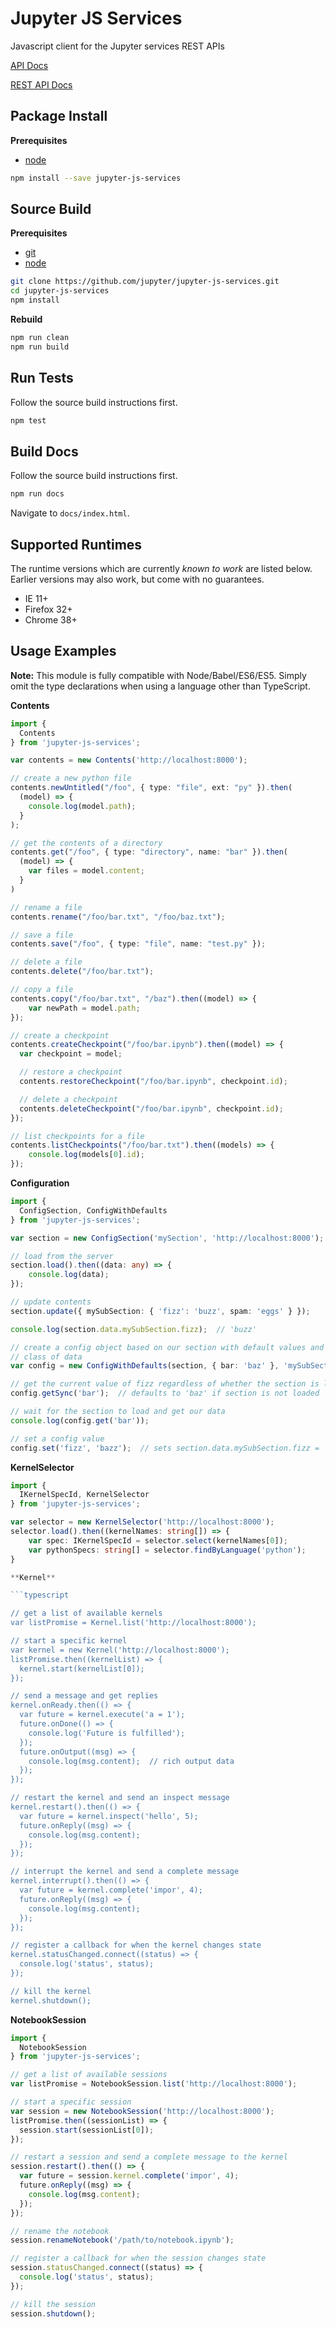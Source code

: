 Jupyter JS Services
===================

Javascript client for the Jupyter services REST APIs

[API Docs](http://jupyter.github.io/jupyter-js-services/)

[REST API Docs](http://petstore.swagger.io/?url=https://raw.githubusercontent.com/jupyter/jupyter-js-services/master/rest_api.yaml)


Package Install
---------------

**Prerequisites**
- [node](http://nodejs.org/)

```bash
npm install --save jupyter-js-services
```


Source Build
------------

**Prerequisites**
- [git](http://git-scm.com/)
- [node](http://nodejs.org/)

```bash
git clone https://github.com/jupyter/jupyter-js-services.git
cd jupyter-js-services
npm install
```

**Rebuild**
```bash
npm run clean
npm run build
```


Run Tests
---------

Follow the source build instructions first.

```bash
npm test
```


Build Docs
----------

Follow the source build instructions first.

```bash
npm run docs
```

Navigate to `docs/index.html`.


Supported Runtimes
------------------

The runtime versions which are currently *known to work* are listed below.
Earlier versions may also work, but come with no guarantees.

- IE 11+
- Firefox 32+
- Chrome 38+


Usage Examples
--------------

**Note:** This module is fully compatible with Node/Babel/ES6/ES5. Simply
omit the type declarations when using a language other than TypeScript.


**Contents**

```typescript
import {
  Contents
} from 'jupyter-js-services';

var contents = new Contents('http://localhost:8000');

// create a new python file
contents.newUntitled("/foo", { type: "file", ext: "py" }).then(
  (model) => {
    console.log(model.path);
  }
);

// get the contents of a directory
contents.get("/foo", { type: "directory", name: "bar" }).then(
  (model) => {
    var files = model.content;
  }
)

// rename a file
contents.rename("/foo/bar.txt", "/foo/baz.txt");

// save a file
contents.save("/foo", { type: "file", name: "test.py" });

// delete a file
contents.delete("/foo/bar.txt");

// copy a file
contents.copy("/foo/bar.txt", "/baz").then((model) => {
    var newPath = model.path;
});

// create a checkpoint
contents.createCheckpoint("/foo/bar.ipynb").then((model) => {
  var checkpoint = model;

  // restore a checkpoint
  contents.restoreCheckpoint("/foo/bar.ipynb", checkpoint.id);

  // delete a checkpoint
  contents.deleteCheckpoint("/foo/bar.ipynb", checkpoint.id);
});

// list checkpoints for a file
contents.listCheckpoints("/foo/bar.txt").then((models) => {
    console.log(models[0].id);
});
```

**Configuration**

```typescript
import {
  ConfigSection, ConfigWithDefaults
} from 'jupyter-js-services';

var section = new ConfigSection('mySection', 'http://localhost:8000');

// load from the server
section.load().then((data: any) => {
    console.log(data);
});

// update contents
section.update({ mySubSection: { 'fizz': 'buzz', spam: 'eggs' } });

console.log(section.data.mySubSection.fizz);  // 'buzz'

// create a config object based on our section with default values and a
// class of data
var config = new ConfigWithDefaults(section, { bar: 'baz' }, 'mySubSection');

// get the current value of fizz regardless of whether the section is loaded
config.getSync('bar');  // defaults to 'baz' if section is not loaded

// wait for the section to load and get our data
console.log(config.get('bar'));

// set a config value
config.set('fizz', 'bazz');  // sets section.data.mySubSection.fizz = 'bazz'

```

**KernelSelector**

```typescript
import {
  IKernelSpecId, KernelSelector
} from 'jupyter-js-services';

var selector = new KernelSelector('http://localhost:8000');
selector.load().then((kernelNames: string[]) => {
    var spec: IKernelSpecId = selector.select(kernelNames[0]);
    var pythonSpecs: string[] = selector.findByLanguage('python');
}

**Kernel**

```typescript

// get a list of available kernels
var listPromise = Kernel.list('http://localhost:8000');

// start a specific kernel
var kernel = new Kernel('http://localhost:8000');
listPromise.then((kernelList) => {
  kernel.start(kernelList[0]);
});

// send a message and get replies
kernel.onReady.then(() => {
  var future = kernel.execute('a = 1');
  future.onDone(() => {
    console.log('Future is fulfilled');
  });
  future.onOutput((msg) => {
    console.log(msg.content);  // rich output data
  });
});

// restart the kernel and send an inspect message
kernel.restart().then(() => {
  var future = kernel.inspect('hello', 5);
  future.onReply((msg) => {
    console.log(msg.content);
  });
});

// interrupt the kernel and send a complete message
kernel.interrupt().then(() => {
  var future = kernel.complete('impor', 4);
  future.onReply((msg) => {
    console.log(msg.content);
  });
});

// register a callback for when the kernel changes state
kernel.statusChanged.connect((status) => {
  console.log('status', status);
});

// kill the kernel
kernel.shutdown();


```

**NotebookSession**

```typescript
import {
  NotebookSession
} from 'jupyter-js-services';

// get a list of available sessions
var listPromise = NotebookSession.list('http://localhost:8000');

// start a specific session
var session = new NotebookSession('http://localhost:8000');
listPromise.then((sessionList) => {
  session.start(sessionList[0]);
});

// restart a session and send a complete message to the kernel
session.restart().then(() => {
  var future = session.kernel.complete('impor', 4);
  future.onReply((msg) => {
    console.log(msg.content);
  });
});

// rename the notebook
session.renameNotebook('/path/to/notebook.ipynb');

// register a callback for when the session changes state
session.statusChanged.connect((status) => {
  console.log('status', status);
});

// kill the session
session.shutdown();

```
